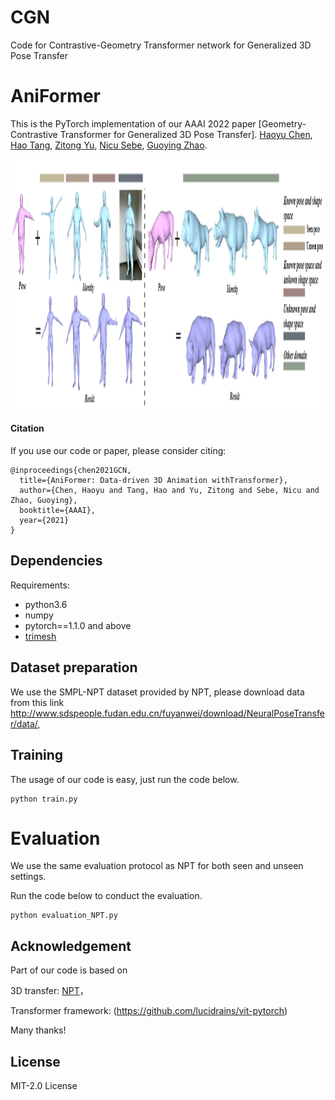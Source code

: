 # CGN
Code for Contrastive-Geometry Transformer network for Generalized 3D Pose Transfer
# AniFormer

This is the PyTorch implementation of our AAAI 2022 paper [Geometry-Contrastive Transformer for Generalized 3D Pose Transfer].
[Haoyu Chen](https://scholar.google.com/citations?user=QgbraMIAAAAJ&hl=en), [Hao Tang](https://github.com/Ha0Tang), [Zitong Yu](https://scholar.google.com/citations?user=ziHejLwAAAAJ&hl=en), [Nicu Sebe](https://scholar.google.it/citations?user=tNtjSewAAAAJ&hl=en), [Guoying Zhao](https://scholar.google.com/citations?user=hzywrFMAAAAJ&hl=en). <br>

<img src="AAAI.PNG" width="800" height="400">

#### Citation

If you use our code or paper, please consider citing:
```
@inproceedings{chen2021GCN,
  title={AniFormer: Data-driven 3D Animation withTransformer},
  author={Chen, Haoyu and Tang, Hao and Yu, Zitong and Sebe, Nicu and Zhao, Guoying},
  booktitle={AAAI},
  year={2021}
}
```

## Dependencies

Requirements:
- python3.6
- numpy
- pytorch==1.1.0 and above
- [trimesh](https://github.com/mikedh/trimesh)

## Dataset preparation
We use the SMPL-NPT dataset provided by NPT, please download data from this link http://www.sdspeople.fudan.edu.cn/fuyanwei/download/NeuralPoseTransfer/data/, 

## Training
The usage of our code is easy, just run the code below.
```
python train.py
```

# Evaluation

We use the same evaluation protocol as NPT for both seen and unseen settings.

Run the code below to conduct the evaluation.
```
python evaluation_NPT.py
```

## Acknowledgement
Part of our code is based on 

3D transfer: [NPT](https://github.com/jiashunwang/Neural-Pose-Transfer)，

Transformer framework: (https://github.com/lucidrains/vit-pytorch) 

Many thanks!

## License
MIT-2.0 License
